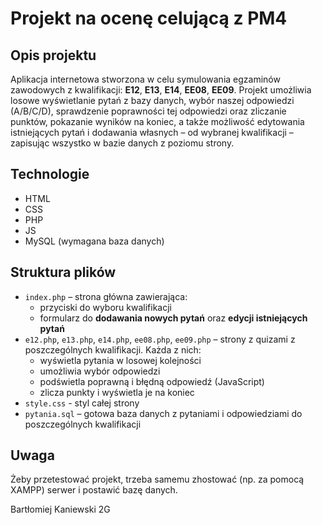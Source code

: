 # Projekt na ocenę celującą z PM4

## Opis projektu

Aplikacja internetowa stworzona w celu symulowania egzaminów zawodowych z kwalifikacji: **E12**, **E13**, **E14**, **EE08**, **EE09**. Projekt umożliwia losowe wyświetlanie pytań z bazy danych, wybór naszej odpowiedzi (A/B/C/D), sprawdzenie poprawności tej odpowiedzi oraz zliczanie punktów, pokazanie wyników na koniec, a także możliwość edytowania istniejących pytań i dodawania własnych – od wybranej kwalifikacji – zapisując wszystko w bazie danych z poziomu strony.

## Technologie

- HTML  
- CSS  
- PHP
- JS
- MySQL (wymagana baza danych)

## Struktura plików

- `index.php` – strona główna zawierająca:
  - przyciski do wyboru kwalifikacji
  - formularz do **dodawania nowych pytań** oraz **edycji istniejących pytań**
- `e12.php`, `e13.php`, `e14.php`, `ee08.php`, `ee09.php` – strony z quizami z poszczególnych kwalifikacji. Każda z nich:
  - wyświetla pytania w losowej kolejności
  - umożliwia wybór odpowiedzi
  - podświetla poprawną i błędną odpowiedź (JavaScript)
  - zlicza punkty i wyświetla je na koniec
- `style.css` - styl całej strony
- `pytania.sql` – gotowa baza danych z pytaniami i odpowiedziami do poszczególnych kwalifikacji

## Uwaga

Żeby przetestować projekt, trzeba samemu zhostować (np. za pomocą XAMPP) serwer i postawić bazę danych.

Bartłomiej Kaniewski 2G
